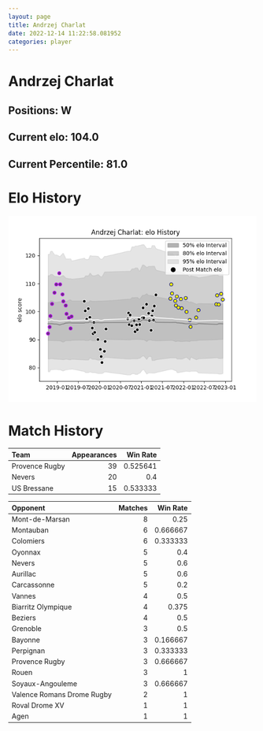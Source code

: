 ```yaml
---  
layout: page  
title: Andrzej Charlat  
date: 2022-12-14 11:22:58.081952  
categories: player  
---
```

# Andrzej Charlat

## Positions: W

## Current elo: 104.0

## Current Percentile: 81.0

# Elo History


![elo history](history_AndrzejCharlat.png)
# Match History


| Team           |   Appearances |   Win Rate |
|:---------------|--------------:|-----------:|
| Provence Rugby |            39 |   0.525641 |
| Nevers         |            20 |   0.4      |
| US Bressane    |            15 |   0.533333 |

| Opponent                   |   Matches |   Win Rate |
|:---------------------------|----------:|-----------:|
| Mont-de-Marsan             |         8 |   0.25     |
| Montauban                  |         6 |   0.666667 |
| Colomiers                  |         6 |   0.333333 |
| Oyonnax                    |         5 |   0.4      |
| Nevers                     |         5 |   0.6      |
| Aurillac                   |         5 |   0.6      |
| Carcassonne                |         5 |   0.2      |
| Vannes                     |         4 |   0.5      |
| Biarritz Olympique         |         4 |   0.375    |
| Beziers                    |         4 |   0.5      |
| Grenoble                   |         3 |   0.5      |
| Bayonne                    |         3 |   0.166667 |
| Perpignan                  |         3 |   0.333333 |
| Provence Rugby             |         3 |   0.666667 |
| Rouen                      |         3 |   1        |
| Soyaux-Angouleme           |         3 |   0.666667 |
| Valence Romans Drome Rugby |         2 |   1        |
| Roval Drome XV             |         1 |   1        |
| Agen                       |         1 |   1        |